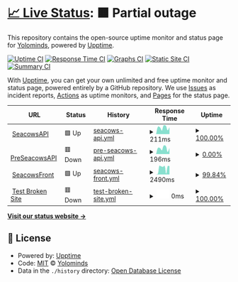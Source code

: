 # [📈 Live Status](https://yolominds.github.io/Status): <!--live status--> **🟧 Partial outage**

This repository contains the open-source uptime monitor and status page for [Yolominds](https://yolominds.github.io/Status), powered by [Upptime](https://github.com/upptime/upptime).

[![Uptime CI](https://github.com/yolominds/Status/workflows/Uptime%20CI/badge.svg)](https://github.com/yolominds/Status/actions?query=workflow%3A%22Uptime+CI%22)
[![Response Time CI](https://github.com/yolominds/Status/workflows/Response%20Time%20CI/badge.svg)](https://github.com/yolominds/Status/actions?query=workflow%3A%22Response+Time+CI%22)
[![Graphs CI](https://github.com/yolominds/Status/workflows/Graphs%20CI/badge.svg)](https://github.com/yolominds/Status/actions?query=workflow%3A%22Graphs+CI%22)
[![Static Site CI](https://github.com/yolominds/Status/workflows/Static%20Site%20CI/badge.svg)](https://github.com/yolominds/Status/actions?query=workflow%3A%22Static+Site+CI%22)
[![Summary CI](https://github.com/yolominds/Status/workflows/Summary%20CI/badge.svg)](https://github.com/yolominds/Status/actions?query=workflow%3A%22Summary+CI%22)

With [Upptime](https://upptime.js.org), you can get your own unlimited and free uptime monitor and status page, powered entirely by a GitHub repository. We use [Issues](https://github.com/yolominds/Status/issues) as incident reports, [Actions](https://github.com/yolominds/Status/actions) as uptime monitors, and [Pages](https://yolominds.github.io/Status) for the status page.

<!--start: status pages-->
<!-- This summary is generated by Upptime (https://github.com/upptime/upptime) -->
<!-- Do not edit this manually, your changes will be overwritten -->
<!-- prettier-ignore -->
| URL | Status | History | Response Time | Uptime |
| --- | ------ | ------- | ------------- | ------ |
| <img alt="" src="https://favicons.githubusercontent.com/api.seacows.io" height="13"> [SeacowsAPI](https://api.seacows.io/ping/) | 🟩 Up | [seacows-api.yml](https://github.com/yolominds/status-page/commits/HEAD/history/seacows-api.yml) | <details><summary><img alt="Response time graph" src="./graphs/seacows-api/response-time-week.png" height="20"> 211ms</summary><br><a href="https://yolominds.github.io/status-page/history/seacows-api"><img alt="Response time 240" src="https://img.shields.io/endpoint?url=https%3A%2F%2Fraw.githubusercontent.com%2Fyolominds%2Fstatus-page%2FHEAD%2Fapi%2Fseacows-api%2Fresponse-time.json"></a><br><a href="https://yolominds.github.io/status-page/history/seacows-api"><img alt="24-hour response time 212" src="https://img.shields.io/endpoint?url=https%3A%2F%2Fraw.githubusercontent.com%2Fyolominds%2Fstatus-page%2FHEAD%2Fapi%2Fseacows-api%2Fresponse-time-day.json"></a><br><a href="https://yolominds.github.io/status-page/history/seacows-api"><img alt="7-day response time 211" src="https://img.shields.io/endpoint?url=https%3A%2F%2Fraw.githubusercontent.com%2Fyolominds%2Fstatus-page%2FHEAD%2Fapi%2Fseacows-api%2Fresponse-time-week.json"></a><br><a href="https://yolominds.github.io/status-page/history/seacows-api"><img alt="30-day response time 213" src="https://img.shields.io/endpoint?url=https%3A%2F%2Fraw.githubusercontent.com%2Fyolominds%2Fstatus-page%2FHEAD%2Fapi%2Fseacows-api%2Fresponse-time-month.json"></a><br><a href="https://yolominds.github.io/status-page/history/seacows-api"><img alt="1-year response time 240" src="https://img.shields.io/endpoint?url=https%3A%2F%2Fraw.githubusercontent.com%2Fyolominds%2Fstatus-page%2FHEAD%2Fapi%2Fseacows-api%2Fresponse-time-year.json"></a></details> | <details><summary><a href="https://yolominds.github.io/status-page/history/seacows-api">100.00%</a></summary><a href="https://yolominds.github.io/status-page/history/seacows-api"><img alt="All-time uptime 99.98%" src="https://img.shields.io/endpoint?url=https%3A%2F%2Fraw.githubusercontent.com%2Fyolominds%2Fstatus-page%2FHEAD%2Fapi%2Fseacows-api%2Fuptime.json"></a><br><a href="https://yolominds.github.io/status-page/history/seacows-api"><img alt="24-hour uptime 100.00%" src="https://img.shields.io/endpoint?url=https%3A%2F%2Fraw.githubusercontent.com%2Fyolominds%2Fstatus-page%2FHEAD%2Fapi%2Fseacows-api%2Fuptime-day.json"></a><br><a href="https://yolominds.github.io/status-page/history/seacows-api"><img alt="7-day uptime 100.00%" src="https://img.shields.io/endpoint?url=https%3A%2F%2Fraw.githubusercontent.com%2Fyolominds%2Fstatus-page%2FHEAD%2Fapi%2Fseacows-api%2Fuptime-week.json"></a><br><a href="https://yolominds.github.io/status-page/history/seacows-api"><img alt="30-day uptime 100.00%" src="https://img.shields.io/endpoint?url=https%3A%2F%2Fraw.githubusercontent.com%2Fyolominds%2Fstatus-page%2FHEAD%2Fapi%2Fseacows-api%2Fuptime-month.json"></a><br><a href="https://yolominds.github.io/status-page/history/seacows-api"><img alt="1-year uptime 99.98%" src="https://img.shields.io/endpoint?url=https%3A%2F%2Fraw.githubusercontent.com%2Fyolominds%2Fstatus-page%2FHEAD%2Fapi%2Fseacows-api%2Fuptime-year.json"></a></details>
| <img alt="" src="https://favicons.githubusercontent.com/pre-api.seacows.io" height="13"> [PreSeacowsAPI](https://pre-api.seacows.io/ping/) | 🟥 Down | [pre-seacows-api.yml](https://github.com/yolominds/status-page/commits/HEAD/history/pre-seacows-api.yml) | <details><summary><img alt="Response time graph" src="./graphs/pre-seacows-api/response-time-week.png" height="20"> 196ms</summary><br><a href="https://yolominds.github.io/status-page/history/pre-seacows-api"><img alt="Response time 235" src="https://img.shields.io/endpoint?url=https%3A%2F%2Fraw.githubusercontent.com%2Fyolominds%2Fstatus-page%2FHEAD%2Fapi%2Fpre-seacows-api%2Fresponse-time.json"></a><br><a href="https://yolominds.github.io/status-page/history/pre-seacows-api"><img alt="24-hour response time 230" src="https://img.shields.io/endpoint?url=https%3A%2F%2Fraw.githubusercontent.com%2Fyolominds%2Fstatus-page%2FHEAD%2Fapi%2Fpre-seacows-api%2Fresponse-time-day.json"></a><br><a href="https://yolominds.github.io/status-page/history/pre-seacows-api"><img alt="7-day response time 196" src="https://img.shields.io/endpoint?url=https%3A%2F%2Fraw.githubusercontent.com%2Fyolominds%2Fstatus-page%2FHEAD%2Fapi%2Fpre-seacows-api%2Fresponse-time-week.json"></a><br><a href="https://yolominds.github.io/status-page/history/pre-seacows-api"><img alt="30-day response time 209" src="https://img.shields.io/endpoint?url=https%3A%2F%2Fraw.githubusercontent.com%2Fyolominds%2Fstatus-page%2FHEAD%2Fapi%2Fpre-seacows-api%2Fresponse-time-month.json"></a><br><a href="https://yolominds.github.io/status-page/history/pre-seacows-api"><img alt="1-year response time 235" src="https://img.shields.io/endpoint?url=https%3A%2F%2Fraw.githubusercontent.com%2Fyolominds%2Fstatus-page%2FHEAD%2Fapi%2Fpre-seacows-api%2Fresponse-time-year.json"></a></details> | <details><summary><a href="https://yolominds.github.io/status-page/history/pre-seacows-api">0.00%</a></summary><a href="https://yolominds.github.io/status-page/history/pre-seacows-api"><img alt="All-time uptime 77.23%" src="https://img.shields.io/endpoint?url=https%3A%2F%2Fraw.githubusercontent.com%2Fyolominds%2Fstatus-page%2FHEAD%2Fapi%2Fpre-seacows-api%2Fuptime.json"></a><br><a href="https://yolominds.github.io/status-page/history/pre-seacows-api"><img alt="24-hour uptime 0.00%" src="https://img.shields.io/endpoint?url=https%3A%2F%2Fraw.githubusercontent.com%2Fyolominds%2Fstatus-page%2FHEAD%2Fapi%2Fpre-seacows-api%2Fuptime-day.json"></a><br><a href="https://yolominds.github.io/status-page/history/pre-seacows-api"><img alt="7-day uptime 0.00%" src="https://img.shields.io/endpoint?url=https%3A%2F%2Fraw.githubusercontent.com%2Fyolominds%2Fstatus-page%2FHEAD%2Fapi%2Fpre-seacows-api%2Fuptime-week.json"></a><br><a href="https://yolominds.github.io/status-page/history/pre-seacows-api"><img alt="30-day uptime 0.00%" src="https://img.shields.io/endpoint?url=https%3A%2F%2Fraw.githubusercontent.com%2Fyolominds%2Fstatus-page%2FHEAD%2Fapi%2Fpre-seacows-api%2Fuptime-month.json"></a><br><a href="https://yolominds.github.io/status-page/history/pre-seacows-api"><img alt="1-year uptime 77.23%" src="https://img.shields.io/endpoint?url=https%3A%2F%2Fraw.githubusercontent.com%2Fyolominds%2Fstatus-page%2FHEAD%2Fapi%2Fpre-seacows-api%2Fuptime-year.json"></a></details>
| <img alt="" src="https://favicons.githubusercontent.com/seacows.io" height="13"> [SeacowsFront](https://seacows.io/) | 🟩 Up | [seacows-front.yml](https://github.com/yolominds/status-page/commits/HEAD/history/seacows-front.yml) | <details><summary><img alt="Response time graph" src="./graphs/seacows-front/response-time-week.png" height="20"> 2490ms</summary><br><a href="https://yolominds.github.io/status-page/history/seacows-front"><img alt="Response time 3347" src="https://img.shields.io/endpoint?url=https%3A%2F%2Fraw.githubusercontent.com%2Fyolominds%2Fstatus-page%2FHEAD%2Fapi%2Fseacows-front%2Fresponse-time.json"></a><br><a href="https://yolominds.github.io/status-page/history/seacows-front"><img alt="24-hour response time 2935" src="https://img.shields.io/endpoint?url=https%3A%2F%2Fraw.githubusercontent.com%2Fyolominds%2Fstatus-page%2FHEAD%2Fapi%2Fseacows-front%2Fresponse-time-day.json"></a><br><a href="https://yolominds.github.io/status-page/history/seacows-front"><img alt="7-day response time 2490" src="https://img.shields.io/endpoint?url=https%3A%2F%2Fraw.githubusercontent.com%2Fyolominds%2Fstatus-page%2FHEAD%2Fapi%2Fseacows-front%2Fresponse-time-week.json"></a><br><a href="https://yolominds.github.io/status-page/history/seacows-front"><img alt="30-day response time 3285" src="https://img.shields.io/endpoint?url=https%3A%2F%2Fraw.githubusercontent.com%2Fyolominds%2Fstatus-page%2FHEAD%2Fapi%2Fseacows-front%2Fresponse-time-month.json"></a><br><a href="https://yolominds.github.io/status-page/history/seacows-front"><img alt="1-year response time 3347" src="https://img.shields.io/endpoint?url=https%3A%2F%2Fraw.githubusercontent.com%2Fyolominds%2Fstatus-page%2FHEAD%2Fapi%2Fseacows-front%2Fresponse-time-year.json"></a></details> | <details><summary><a href="https://yolominds.github.io/status-page/history/seacows-front">99.84%</a></summary><a href="https://yolominds.github.io/status-page/history/seacows-front"><img alt="All-time uptime 99.99%" src="https://img.shields.io/endpoint?url=https%3A%2F%2Fraw.githubusercontent.com%2Fyolominds%2Fstatus-page%2FHEAD%2Fapi%2Fseacows-front%2Fuptime.json"></a><br><a href="https://yolominds.github.io/status-page/history/seacows-front"><img alt="24-hour uptime 100.00%" src="https://img.shields.io/endpoint?url=https%3A%2F%2Fraw.githubusercontent.com%2Fyolominds%2Fstatus-page%2FHEAD%2Fapi%2Fseacows-front%2Fuptime-day.json"></a><br><a href="https://yolominds.github.io/status-page/history/seacows-front"><img alt="7-day uptime 99.84%" src="https://img.shields.io/endpoint?url=https%3A%2F%2Fraw.githubusercontent.com%2Fyolominds%2Fstatus-page%2FHEAD%2Fapi%2Fseacows-front%2Fuptime-week.json"></a><br><a href="https://yolominds.github.io/status-page/history/seacows-front"><img alt="30-day uptime 99.96%" src="https://img.shields.io/endpoint?url=https%3A%2F%2Fraw.githubusercontent.com%2Fyolominds%2Fstatus-page%2FHEAD%2Fapi%2Fseacows-front%2Fuptime-month.json"></a><br><a href="https://yolominds.github.io/status-page/history/seacows-front"><img alt="1-year uptime 99.99%" src="https://img.shields.io/endpoint?url=https%3A%2F%2Fraw.githubusercontent.com%2Fyolominds%2Fstatus-page%2FHEAD%2Fapi%2Fseacows-front%2Fuptime-year.json"></a></details>
| <img alt="" src="https://favicons.githubusercontent.com/thissitedoesnotexist.koj.co" height="13"> [Test Broken Site](https://thissitedoesnotexist.koj.co) | 🟥 Down | [test-broken-site.yml](https://github.com/yolominds/status-page/commits/HEAD/history/test-broken-site.yml) | <details><summary><img alt="Response time graph" src="./graphs/test-broken-site/response-time-week.png" height="20"> 0ms</summary><br><a href="https://yolominds.github.io/status-page/history/test-broken-site"><img alt="Response time 0" src="https://img.shields.io/endpoint?url=https%3A%2F%2Fraw.githubusercontent.com%2Fyolominds%2Fstatus-page%2FHEAD%2Fapi%2Ftest-broken-site%2Fresponse-time.json"></a><br><a href="https://yolominds.github.io/status-page/history/test-broken-site"><img alt="24-hour response time 0" src="https://img.shields.io/endpoint?url=https%3A%2F%2Fraw.githubusercontent.com%2Fyolominds%2Fstatus-page%2FHEAD%2Fapi%2Ftest-broken-site%2Fresponse-time-day.json"></a><br><a href="https://yolominds.github.io/status-page/history/test-broken-site"><img alt="7-day response time 0" src="https://img.shields.io/endpoint?url=https%3A%2F%2Fraw.githubusercontent.com%2Fyolominds%2Fstatus-page%2FHEAD%2Fapi%2Ftest-broken-site%2Fresponse-time-week.json"></a><br><a href="https://yolominds.github.io/status-page/history/test-broken-site"><img alt="30-day response time 0" src="https://img.shields.io/endpoint?url=https%3A%2F%2Fraw.githubusercontent.com%2Fyolominds%2Fstatus-page%2FHEAD%2Fapi%2Ftest-broken-site%2Fresponse-time-month.json"></a><br><a href="https://yolominds.github.io/status-page/history/test-broken-site"><img alt="1-year response time 0" src="https://img.shields.io/endpoint?url=https%3A%2F%2Fraw.githubusercontent.com%2Fyolominds%2Fstatus-page%2FHEAD%2Fapi%2Ftest-broken-site%2Fresponse-time-year.json"></a></details> | <details><summary><a href="https://yolominds.github.io/status-page/history/test-broken-site">100.00%</a></summary><a href="https://yolominds.github.io/status-page/history/test-broken-site"><img alt="All-time uptime 100.00%" src="https://img.shields.io/endpoint?url=https%3A%2F%2Fraw.githubusercontent.com%2Fyolominds%2Fstatus-page%2FHEAD%2Fapi%2Ftest-broken-site%2Fuptime.json"></a><br><a href="https://yolominds.github.io/status-page/history/test-broken-site"><img alt="24-hour uptime 100.00%" src="https://img.shields.io/endpoint?url=https%3A%2F%2Fraw.githubusercontent.com%2Fyolominds%2Fstatus-page%2FHEAD%2Fapi%2Ftest-broken-site%2Fuptime-day.json"></a><br><a href="https://yolominds.github.io/status-page/history/test-broken-site"><img alt="7-day uptime 100.00%" src="https://img.shields.io/endpoint?url=https%3A%2F%2Fraw.githubusercontent.com%2Fyolominds%2Fstatus-page%2FHEAD%2Fapi%2Ftest-broken-site%2Fuptime-week.json"></a><br><a href="https://yolominds.github.io/status-page/history/test-broken-site"><img alt="30-day uptime 100.00%" src="https://img.shields.io/endpoint?url=https%3A%2F%2Fraw.githubusercontent.com%2Fyolominds%2Fstatus-page%2FHEAD%2Fapi%2Ftest-broken-site%2Fuptime-month.json"></a><br><a href="https://yolominds.github.io/status-page/history/test-broken-site"><img alt="1-year uptime 100.00%" src="https://img.shields.io/endpoint?url=https%3A%2F%2Fraw.githubusercontent.com%2Fyolominds%2Fstatus-page%2FHEAD%2Fapi%2Ftest-broken-site%2Fuptime-year.json"></a></details>

<!--end: status pages-->

[**Visit our status website →**](https://yolominds.github.io/Status)

## 📄 License

- Powered by: [Upptime](https://github.com/upptime/upptime)
- Code: [MIT](./LICENSE) © [Yolominds](https://yolominds.github.io/Status)
- Data in the `./history` directory: [Open Database License](https://opendatacommons.org/licenses/odbl/1-0/)
